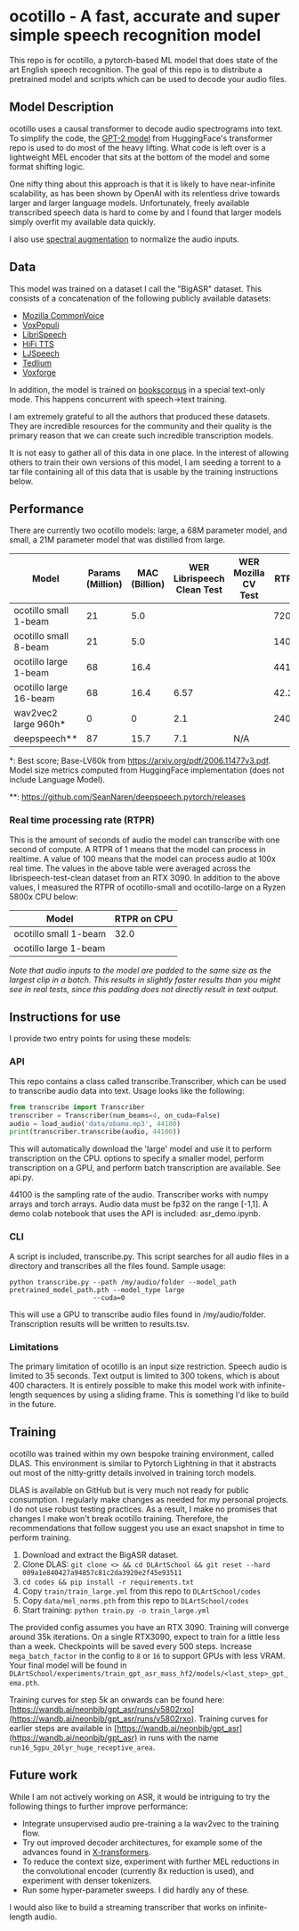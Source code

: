 # ocotillo - A fast, accurate and super simple speech recognition model

This repo is for ocotillo, a pytorch-based ML model that does state of the art English speech recognition. The goal of
this repo is to distribute a pretrained model and scripts which can be used to decode your audio files. 

## Model Description

ocotillo uses a causal transformer to decode audio spectrograms into text. To simplify the code, the [GPT-2 model](https://huggingface.co/docs/transformers/model_doc/gpt2) from
HuggingFace's transformer repo is used to do most of the heavy lifting. What code is left over is a lightweight MEL
encoder that sits at the bottom of the model and some format shifting logic.

One nifty thing about this approach is that it is likely to have near-infinite scalability, as has been shown by OpenAI
with its relentless drive towards larger and larger language models. Unfortunately, freely available transcribed speech
data is hard to come by and I found that larger models simply overfit my available data quickly. 

I also use [spectral augmentation](https://arxiv.org/abs/1904.08779) to normalize the audio inputs.

## Data

This model was trained on a dataset I call the "BigASR" dataset. This consists of a concatenation of the following
publicly available datasets:

- [Mozilla CommonVoice](https://arxiv.org/abs/1912.06670)
- [VoxPopuli](https://arxiv.org/abs/2101.00390)
- [LibriSpeech](https://arxiv.org/abs/1904.02882)
- [HiFi TTS](https://arxiv.org/abs/2104.01497)
- [LJSpeech](https://arxiv.org/pdf/1903.11269.pdf)
- [Tedlium](https://arxiv.org/abs/1805.04699)
- [Voxforge](https://arxiv.org/pdf/1805.08615.pdf)

In addition, the model is trained on [bookscorpus](https://huggingface.co/datasets/bookcorpus) in a special text-only mode.
This happens concurrent with speech->text training.

I am extremely grateful to all the authors that produced these datasets. They are incredible resources for the
community and their quality is the primary reason that we can create such incredible transcription models.

It is not easy to gather all of this data in one place. In the interest of allowing others to train their own versions
of this model, I am seeding a torrent to a tar file containing all of this data that is usable by the training instructions
below.

## Performance

There are currently two ocotillo models: large, a 68M parameter model, and small, a 21M parameter model that was distilled
from large.

| Model                      | Params (Million) | MAC (Billion) | WER Librispeech Clean Test | WER Mozilla CV Test | RTPR
|----------------------------|------------------|---------------|----------------------------|---------------------|-----------------------------
| ocotillo small 1-beam      | 21               | 5.0           |                            |                     | 720                        
| ocotillo small 8-beam      | 21               | 5.0           |                            |                     | 140.8                     
| ocotillo large 1-beam      | 68               | 16.4          |                            |                     | 441.6
| ocotillo large 16-beam     | 68               | 16.4          | 6.57                       |                     | 42.2
| wav2vec2 large 960h*       | 0                | 0             | 2.1                        |                     | 240
| deepspeech**               | 87               | 15.7          | 7.1                        | N/A                 |

*: Best score; Base-LV60k from https://arxiv.org/pdf/2006.11477v3.pdf. Model size metrics computed from HuggingFace implementation (does not include Language Model).

**: https://github.com/SeanNaren/deepspeech.pytorch/releases

### Real time processing rate (RTPR)

This is the amount of seconds of audio the model can transcribe with one second of compute. A RTPR of 1 means that the
model can process in realtime. A value of 100 means that the model can process audio at 100x real time. The values in
the above table were averaged across the librispeech-test-clean dataset from an RTX 3090. In addition to the above values,
I measured the RTPR of ocotillo-small and ocotillo-large on a Ryzen 5800x CPU below:

| Model                     | RTPR on CPU
|---------------------------|-----------------------------
| ocotillo small 1-beam     | 32.0
| ocotillo large 1-beam     |

*Note that audio inputs to the model are padded to the same size as the largest clip in a batch. This results in
slightly faster results than you might see in real tests, since this padding does not directly result in text output.*

## Instructions for use

I provide two entry points for using these models:

### API

This repo contains a class called transcribe.Transcriber, which can be used to transcribe audio
data into text. Usage looks like the following:

```python
from transcribe import Transcriber
transcriber = Transcriber(num_beams=4, on_cuda=False)
audio = load_audio('data/obama.mp3', 44100)
print(transcriber.transcribe(audio, 44100))
```

This will automatically download the 'large' model and use it to perform transcription on the CPU.
options to specify a smaller model, perform transcription on a GPU, and perform batch transcription
are available. See api.py.

44100 is the sampling rate of the audio. Transcriber works with numpy arrays and torch arrays.
Audio data must be fp32 on the range [-1,1]. A demo colab notebook that uses the API is included:
asr_demo.ipynb.

### CLI

A script is included, transcribe.py. This script searches for all audio files in a directory and
transcribes all the files found. Sample usage:

```shell
python transcribe.py --path /my/audio/folder --model_path pretrained_model_path.pth --model_type large
                     --cuda=0
```

This will use a GPU to transcribe audio files found in /my/audio/folder. Transcription results
will be written to results.tsv.

### Limitations

The primary limitation of ocotillo is an input size restriction. Speech audio is limited to 35 seconds.
Text output is limited to 300 tokens, which is about 400 characters. It is entirely possible to 
make this model work with infinite-length sequences by using a sliding frame. This is something I'd like
to build in the future.

## Training

ocotillo was trained within my own bespoke training environment, called DLAS. This environment is similar to Pytorch
Lightning in that it abstracts out most of the nitty-gritty details involved in training torch models.

DLAS is available on GitHub but is very much not ready for public consumption. I regularly make changes as needed for 
my personal projects. I do not use robust testing practices. As a result, I make no promises that changes I make won't
break ocotillo training. Therefore, the recommendations that follow suggest you use an exact snapshot in time to perform
training.

1. Download and extract the BigASR dataset.
2. Clone DLAS: `git clone <> && cd DLArtSchool && git reset --hard 009a1e840427a94857c81c2da3920e2f45e93511` 
3. `cd codes && pip install -r requirements.txt`
4. Copy `train/train_large.yml` from this repo to `DLArtSchool/codes`
5. Copy `data/mel_norms.pth` from this repo to `DLArtSchool/codes`
6. Start training: `python train.py -o train_large.yml`

The provided config assumes you have an RTX 3090. Training will converge around 35k iterations. On a single RTX3090,
expect to train for a little less than a week. Checkpoints will be saved every 500 steps. Increase `mega_batch_factor`
in the config to `8` or `16` to support GPUs with less VRAM. Your final model will be found in 
`DLArtSchool/experiments/train_gpt_asr_mass_hf2/models/<last_step>_gpt_ema.pth`.

Training curves for step 5k an onwards can be found here: [https://wandb.ai/neonbjb/gpt_asr/runs/v5802rxo](https://wandb.ai/neonbjb/gpt_asr/runs/v5802rxo).
Training curves for earlier steps are available in [https://wandb.ai/neonbjb/gpt_asr](https://wandb.ai/neonbjb/gpt_asr)
in runs with the name `run16_5gpu_20lyr_huge_receptive_area`.

## Future work

While I am not actively working on ASR, it would be intriguing to try the following things to further improve performance:

* Integrate unsupervised audio pre-training a la wav2vec to the training flow.
* Try out improved decoder architectures, for example some of the advances found in [X-transformers](https://github.com/lucidrains/x-transformers).
* To reduce the context size, experiment with further MEL reductions in the convolutional encoder (currently 8x reduction is used), 
  and experiment with denser tokenizers.
* Run some hyper-parameter sweeps. I did hardly any of these.

I would also like to build a streaming transcriber that works on infinite-length audio.